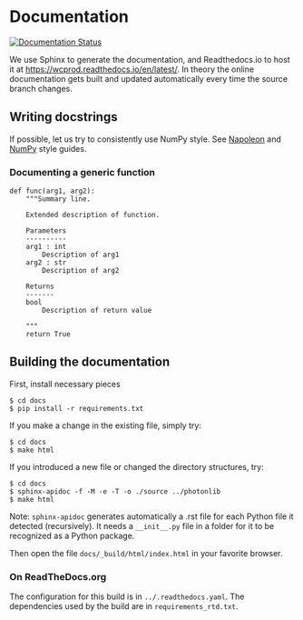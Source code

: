 # Documentation

[![Documentation Status](https://readthedocs.org/projects/wcprod/badge/?version=latest)](https://wcprod.readthedocs.io/en/latest/?badge=latest)


We use Sphinx to generate the documentation, and Readthedocs.io to host it at https://wcprod.readthedocs.io/en/latest/.
In theory the online documentation gets built and updated automatically every time the source branch changes.

## Writing docstrings
If possible, let us try to consistently use NumPy style. See [Napoleon](https://sphinxcontrib-napoleon.readthedocs.io/en/latest/index.html) and [NumPy](https://numpydoc.readthedocs.io/en/latest/format.html) style guides.

### Documenting a generic function
```
def func(arg1, arg2):
    """Summary line.

    Extended description of function.

    Parameters
    ----------
    arg1 : int
        Description of arg1
    arg2 : str
        Description of arg2

    Returns
    -------
    bool
        Description of return value

    """
    return True
```

## Building the documentation

First, install necessary pieces
```
$ cd docs
$ pip install -r requirements.txt
```

If you make a change in the existing file, simply try:
```
$ cd docs
$ make html
```

If you introduced a new file or changed the directory structures, try:
```
$ cd docs
$ sphinx-apidoc -f -M -e -T -o ./source ../photonlib
$ make html
```

Note: `sphinx-apidoc` generates automatically a .rst file for each Python file
it detected (recursively). It needs a `__init__.py` file in a folder for
it to be recognized as a Python package.

Then open the file `docs/_build/html/index.html` in your favorite browser.

### On ReadTheDocs.org
The configuration for this build is in `../.readthedocs.yaml`.
The dependencies used by the build are in `requirements_rtd.txt`.
